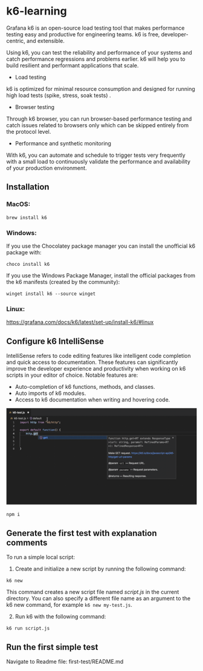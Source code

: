 # k6-learning

Grafana k6 is an open-source load testing tool that makes performance testing easy and productive for engineering teams. k6 is free, developer-centric, and extensible.

Using k6, you can test the reliability and performance of your systems and catch performance regressions and problems earlier. k6 will help you to build resilient and performant applications that scale.

- Load testing

k6 is optimized for minimal resource consumption and designed for running high load tests (spike, stress, soak tests) .

- Browser testing

Through k6 browser, you can run browser-based performance testing and catch issues related to browsers only which can be skipped entirely from the protocol level.

- Performance and synthetic monitoring

With k6, you can automate and schedule to trigger tests very frequently with a small load to continuously validate the performance and availability of your production environment.

## Installation

### MacOS:
```
brew install k6
```

### Windows:

If you use the Chocolatey package manager you can install the unofficial k6 package with:
```
choco install k6
```

If you use the Windows Package Manager, install the official packages from the k6 manifests (created by the community):
```
winget install k6 --source winget
```

### Linux:
https://grafana.com/docs/k6/latest/set-up/install-k6/#linux 

## Configure k6 IntelliSense

IntelliSense refers to code editing features like intelligent code completion and quick access to documentation. These features can significantly improve the developer experience and productivity when working on k6 scripts in your editor of choice. Notable features are:

- Auto-completion of k6 functions, methods, and classes.
- Auto imports of k6 modules.
- Access to k6 documentation when writing and hovering code.

![IntelliSense example](/assets/IntelliSense.png)

```
npm i
```

## Generate the first test with explanation comments

To run a simple local script:

1. Create and initialize a new script by running the following command:
```
k6 new
```
This command creates a new script file named *script.js* in the current directory. You can also specify a different file name as an argument to the k6 new command, for example `k6 new my-test.js`.

2. Run k6 with the following command:
```
k6 run script.js
```

## Run the first simple test

Navigate to Readme file: first-test/README.md